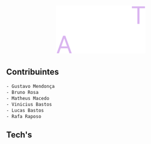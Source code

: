 <h1 align="center">
    <a href="https://dev-finance-web.vercel.app/">
        <img src="./.github/logo.svg" />
    </a>
</h1>

<!-- <p align="center">
<img alt="GitHub language count" src="https://img.shields.io/github/languages/count/six-minds/feira-tech?style=flat-square">

<img alt="GitHub repo size" src="https://img.shields.io/github/languages/code-size/six-minds/feira-tech?style=flat-square">

<img alt="GitHub last commit" src="https://img.shields.io/github/last-commit/six-minds/feira-tech?style=flat-square">

<img alt="GitHub" src="https://img.shields.io/github/license/six-minds/feira-tech?style=flat-square">
</p> -->

## Contribuintes
    - Gustavo Mendonça
    - Bruno Rosa
    - Matheus Macedo
    - Vinicius Bastos
    - Lucas Bastos
    - Rafa Raposo

## Tech's 

